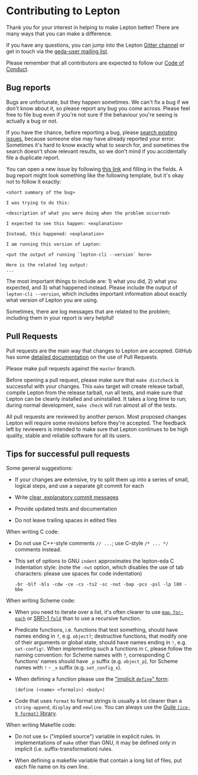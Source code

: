 # Contributing to Lepton

Thank you for your interest in helping to make Lepton better!  There
are many ways that you can make a difference.

If you have any questions, you can jump into the Lepton [Gitter
channel](https://gitter.im/Lepton-EDA/Lobby) or get in touch via the
[geda-user mailing list](http://www.delorie.com/listserv/).

Please remember that all contributors are expected to follow our [Code
of Conduct](CODE_OF_CONDUCT.md).

## Bug reports

Bugs are unfortunate, but they happen sometimes.  We can't fix a bug
if we don't know about it, so please report any bug you come across.
Please feel free to file bug even if you're not sure if the behaviour
you're seeing is actually a bug or not.

If you have the chance, before reporting a bug, please [search
existing
issues](https://github.com/lepton-eda/lepton-eda/search?utf8=%E2%9C%93&q=&type=Issues),
because someone else may have already reported your error.  Sometimes
it's hard to know exactly what to search for, and sometimes the search
doesn't show relevant results, so we don't mind if you accidentally
file a duplicate report.

You can open a new issue by following [this
link](https://github.com/lepton-eda/lepton-eda/issues/new) and filling
in the fields.  A bug report might look something like the following
template, but it's okay not to follow it exactly:

    <short summary of the bug>

    I was trying to do this:

    <description of what you were doing when the problem occurred>

    I expected to see this happen: <explanation>

    Instead, this happened: <explanation>

    I am running this version of Lepton:

    <put the output of running `lepton-cli --version` here>

    Here is the related log output:
    ...

The most important things to include are: 1) what you did, 2) what
you expected, and 3) what happened instead.  Please include the
output of `lepton-cli --version`, which includes important
information about exactly what version of Lepton you are using.

Sometimes, there are log messages that are related to the problem;
including them in your report is very helpful!

## Pull Requests

Pull requests are the main way that changes to Lepton are accepted.
GitHub has some [detailed
documentation](https://help.github.com/articles/about-pull-requests)
on the use of Pull Requests.

Please make pull requests against the `master` branch.

Before opening a pull request, please make sure that `make distcheck`
is successful with your changes.  This `make` target will create
release tarball, compile Lepton from the release tarball, run all
tests, and make sure that Lepton can be cleanly installed and
uninstalled.  It takes a long time to run; during normal development,
`make check` will run almost all of the tests.

All pull requests are reviewed by another person.  Most proposed
changes Lepton will require some revisions before they're accepted.
The feedback left by reviewers is intended to make sure that Lepton
continues to be high quality, stable and reliable software for all its
users.

## Tips for successful pull requests

Some general suggestions:

- If your changes are extensive, try to split them up into a series of
  small, logical steps, and use a separate git commit for each

- Write [clear, explanatory commit
  messages](https://chris.beams.io/posts/git-commit/)

- Provide updated tests and documentation

- Do not leave trailing spaces in edited files

When writing C code:

- Do not use C++-style comments `// ...`; use C-style `/* ... */`
  comments instead.

- This set of options to GNU `indent` approximates the lepton-eda C
  indentation style: (note the `-nut` option, which disables
  the use of tab characters: please use spaces for code indentation)

      -br -blf -bls -cdw -ce -cs -ts2 -sc -nut -bap -pcs -psl -lp l80 -bbo

When writing Scheme code:

- When you need to iterate over a list, it's often clearer to use
  [`map`, `for-each`](http://www.schemers.org/Documents/Standards/R5RS/HTML/r5rs-Z-H-9.html#%_idx_558)
  or [SRFI-1 `fold`](http://www.gnu.org/software/guile/manual/html_node/SRFI_002d1-Fold-and-Map.html#index-fold-3609)
  than to use a recursive function.

- Predicate functions, i.e. functions that test something, should have
  names ending in `?`, e.g. `object?`; destructive functions, that
  modify one of their arguments or global state, should have names
  ending in `!`, e.g. `set-config!`.
  When implementing such a functions in `C`, please follow the naming
  convention: for Scheme names with `?`, corresponding C functions'
  names should have `_p` suffix (e.g. `object_p`), for Scheme names with
  `!` - `_x` suffix (e.g. `set_config_x`).

- When defining a function please use the
  ["implicit `define`" form](http://www.schemers.org/Documents/Standards/R5RS/HTML/r5rs-Z-H-8.html#%_sec_5.2):

      (define (<name> <formals>) <body>)

- Code that uses `format` to format strings is usually a lot clearer
  than a `string-append`, `display` and `newline`.  You can always use
  the [Guile `(ice-9 format)` library](http://www.gnu.org/software/guile/manual/html_node/Writing.html#index-simple_002dformat-2052).

When writing Makefile code:

- Do not use `$<` ("implied source") variable in explicit rules.
  In implementations of `make` other than GNU, it may be defined only
  in implicit (i.e. suffix-transformation) rules.

- When defining a makefile variable that contain a long list of files,
put each file name on its own line.
